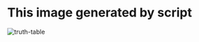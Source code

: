 # This image generated by script

![truth-table](https://raw.githubusercontent.com/frontdevops/returnTrue/master/truth-table.png)
